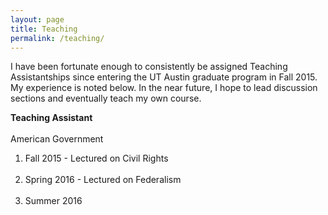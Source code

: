 ```yaml
---
layout: page
title: Teaching
permalink: /teaching/
---
```

I have been fortunate enough to consistently be assigned Teaching Assistantships since entering the UT Austin graduate program in Fall 2015. My experience is noted below. In the near future, I hope to lead discussion sections and eventually teach my own course.

**Teaching Assistant** <br><br>
American Government<br>
1. Fall 2015 - Lectured on Civil Rights <br><br>
2. Spring 2016 - Lectured on Federalism <br><br>
3. Summer 2016 <br><br>
